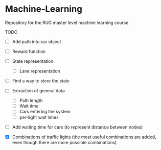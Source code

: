 # Machine-Learning
Repository for the RUG master level machine learning course.

TODO
 - [ ] Add path into car object
 - [ ] Reward function
 - [ ] State representation
   - [ ] Lane representation
 - [ ] Find a way to store the state
 - [ ] Extraction of general data
   - [ ] Path length
   - [ ] Wait time
   - [ ] Cars entering the system
   - [ ] per-light wait times
 - [ ] Add waiting time for cars (to represent distance between nodes)
 - [x] Combinations of traffic lights (the most useful combinations are added, even though there are more possible combinations)

